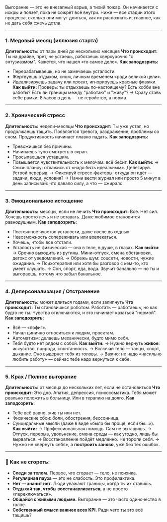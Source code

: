 Выгорание — это не внезапный взрыв, а тихий пожар. Он начинается с искры и ползёт, пока не сожрёт всё внутри. Ниже — все стадии этого процесса, сколько они могут длиться, как их распознать и, главное, как не дать себя сжечь дотла.

---

### **1. Медовый месяц (иллюзия старта)**

**Длительность:** от пары дней до нескольких месяцев
**Что происходит:**
Ты на драйве, прет, не устаешь, работаешь сверхурочно "с энтузиазмом". Кажется, что нашел «то самое дело».
**Как заподозрить:**

* Перерабатываешь, но не замечаешь усталости.
* Жертвуешь отдыхом, сном, личным временем «ради великой цели».
* Идеализируешь задачу или проект, игнорируешь красные флажки.
  **Как выйти:**
  Проверь: ты отдыхаешь по-настоящему? Есть хобби вне работы? Есть ли границы между "работаю" и "живу"?
  → Сразу ставь себе рамки: 8 часов в день — не геройство, а норма.

---

### **2. Хронический стресс**

**Длительность:** недели–месяцы
**Что происходит:**
Ты уже устал, но продолжаешь тащить. Появляется тревога, раздражение, проблемы со сном. Продуктивность начинает плавно падать.
**Как заподозрить:**

* Тревожишься без причины.
* Начинаешь тупо смотреть в экран.
* Просыпаешься уставшим.
* Повышается чувствительность к мелочам: всё бесит.
  **Как выйти:**
  → Снизь планку: откажись от «надо быть идеальным». Делегируй. Устрой перерыв.
  → Фиксируй стресс-факторы: откуда он идёт — задачи, люди, условия?
  → Начни вести журнал или просто 5 минут в день записывай: что давало силу, а что — сжирало.

---

### **3. Эмоциональное истощение**

**Длительность:** месяцы, если не лечить
**Что происходит:**
Всё. Нет сил. Хочешь просто лечь и не вставать. Даже любимое становится равнодушным.
**Как заподозрить:**

* Постоянное чувство усталости, даже после выходных.
* Невозможность сопереживать или вовлекаться.
* Хочешь, чтобы все отстали.
* Усталость не физическая — она в теле, в душе, в глазах.
  **Как выйти:**
  → Срочно выходить из рутины. Мини-отпуск, смена обстановки, детокс от уведомлений.
  → Обрежь шум: соцсети, новости, чужие ожидания.
  → Психотерапия или хотя бы разговор с кем-то, кто умеет слушать.
  → Сон, спорт, еда, вода. Звучит банально — но ты и выгораешь, потому что забыл банальное.

---

### **4. Деперсонализация / Отстранение**

**Длительность:** может длиться годами, если залипнуть
**Что происходит:**
Ты становишься роботом. Работать — работаешь, но как будто не ты. Чувства отключаются, и это начинает казаться "нормой".
**Как заподозрить:**

* Всё — «пофиг».
* Начал цинично относиться к людям, проектам.
* Автоматизм: делаешь механически, будто мимо себя.
* Тебя будто нет рядом с собой.
  **Как выйти:**
  → Нужно вернуть **живое**: искусство, природа, спонтанность.
  → Включай тело — танцы, спорт, дыхание. Оно выдернет тебя из головы.
  → Важно: не надо «насильно любить работу» — сейчас тебе надо вернуться к себе.

---

### **5. Крах / Полное выгорание**

**Длительность:** от месяца до нескольких лет, если не остановиться
**Что происходит:**
Это дно. Апатия, депрессия, психосоматика. Тебя может реально положить в больницу. Или в терапию на долго.
**Как заподозрить:**

* Тебе всё равно, жив ты или нет.
* Физические сбои: боли, обострения, бессонница.
* Суицидальные мысли (даже в виде «было бы проще, если бы...»).
  **Как выйти:**
  → Профессиональная помощь. Сам не вытащишь.
  → Отпуск, перерыв, увольнение, смена среды — как угодно, лишь бы вырваться.
  → Восстановление пойдёт медленно. Не торопи себя.
  → Нужно не «вернуть себя», а **построить заново**, уже без тех ошибок.

---

### 🚨 Как не сгореть:

* **Следи за телом.** Первое, что сгорает — тело, не психика.
* **Регулярная пауза** — это не слабость. Это профилактика.
* **Нет — значит нет.** Люди уважают границы, когда ты их ставишь.
* **Отдыхай так, чтобы восстанавливаться**, а не просто «переключаться».
* **Общайся с живыми людьми.** Выгорание — это часто одиночество в толпе.
* **Собственный смысл важнее всех KPI.** Ради чего ты это всё тащишь?
